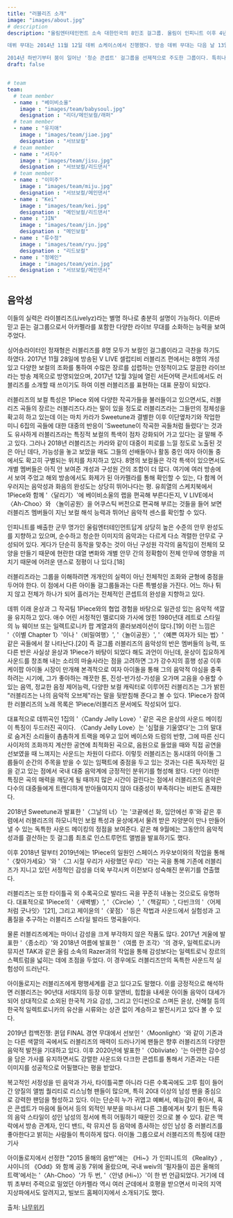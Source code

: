 ```yaml
---
title: "러블리즈 소개"
image: "images/about.jpg"
# description
description: "울림엔터테인먼트 소속 대한민국의 8인조 걸그룹. 울림이 인피니트 이후 4년 만에 낸 아이돌이자 처음으로 선보인 걸그룹이다.

데뷔 무대는 2014년 11월 12일 데뷔 쇼케이스에서 진행했다. 방송 데뷔 무대는 다음 날 13일 엠 카운트다운으로 이 날부터 본격적인 활동을 시작했다. 데뷔 앨범인 《Girls' Invasion》은 같은 해 11월 17일에 발매되었다.

2014년 하반기부터 붐이 일어난 '청순 콘셉트' 걸그룹을 선제적으로 주도한 그룹이다. 특히나 자연스러움을 표방하고 귀엽고 청순한 분위기를 강조하며, 인위적인 느낌을 덜 강조하는 그룹이기 때문에 본래의 청순 콘셉트가 더 잘 드러난다."
draft: false


# team
team:
  # team member
  - name : "베이비소울"
    image : "images/team/babysoul.jpg"
    designation : "리더/메인보컬/래퍼"
  # team member
  - name : "유지애"
    image : "images/team/jiae.jpg"
    designation : "서브보컬"
  # team member
  - name : "서지수"
    image : "images/team/jisu.jpg"
    designation : "서브보컬/리드댄서"
  # team member
  - name : "이미주"
    image : "images/team/miju.jpg"
    designation : "서브보컬/메인댄서"
  - name : "Kei"
    image : "images/team/kei.jpg"
    designation : "메인보컬/리드댄서"
  - name : "JIN"
    image : "images/team/jin.jpg"
    designation : "메인보컬"  
  - name : "류수정"
    image : "images/team/ryu.jpg"
    designation : "리드보컬"
  - name : "정예인"
    image : "images/team/yein.jpg"
    designation : "서브보컬/메인댄서"     
---
```


## 음악성
이들의 실력은 라이블리즈(Livelyz)라는 별명 하나로 충분히 설명이 가능하다. 이른바 믿고 듣는 걸그룹으로서 아카펠라를 포함한 다양한 라이브 무대를 소화하는 능력을 보여주었다.

싱어송라이터인 정재형은 러블리즈를 8명 모두가 보컬인 걸그룹이라고 극찬을 하기도 하였다. 2017년 11월 28일에 방송된 V LIVE 셀럽티비 러블리즈 편에서는 8명의 개성 있고 다양한 보컬의 조화를 통하여 수많은 장르를 섭렵하는 안정적이고도 깔끔한 라이브라는 방송 제목으로 방영되었으며, 2017년 12월 3일에 열린 서든어택 콘서트에서도 러블리즈를 소개할 때 쓰이기도 하여 이젠 러블리즈를 표현하는 대표 문장이 되었다.

러블리즈의 보컬 특성은 1Piece 외에 다양한 작곡가들을 불러들이고 있으면서도, 러블리즈 곡들의 장르는 러블리즈다.라는 말이 있을 정도로 러블리즈라는 그들만의 정체성을 확고히 하고 있는데 이는 마치 카라가 Sweetune과 결별한 이후 이단옆차기와 작업한 미니 6집의 곡들에 대한 대중의 반응이 'Sweetune이 작곡한 곡들처럼 들렸다'는 것과도 유사하게 러블리즈라는 특징적 보컬의 특색이 점차 강화되어 가고 있다는 걸 말해 주고 있다. 그러나 2018년 러블리즈는 카라와 같이 대중이 피로를 느낄 정도로 노출된 것은 아닌 데다, 가능성을 놓고 보았을 때도 그들의 선배들이나 활동 중인 여자 아이돌 중에서도 확고히 구별되는 위치를 차지하고 있다. 8명의 보컬들은 각각 특색이 있으면서도 개별 멤버들은 아직 안 보여준 개성과 구성원 간의 조합이 더 많다. 여기에 여러 방송에서 보여 주었고 해외 방송에서도 화제가 된 아카펠라를 통해 확인할 수 있는, 다 함께 어우러지는 음악성과 화음의 완성도는 상당히 뛰어나다는 평. 유희열의 스케치북에서 1Piece와 함께 '〈달리기〉'에 베이비소울의 랩을 편곡해 부른다든지, V LIVE에서 〈Ah-Choo〉와 〈놀이공원〉을 어쿠스틱 버전으로 편곡해 부르는 것들을 들어 보면 러블리즈 멤버들이 지닌 보컬 해석 능력과 뛰어난 음악적 센스를 확인할 수 있다.

인피니트를 배출한 군무 명가인 울림엔터테인먼트답게 상당히 높은 수준의 안무 완성도를 지향하고 있으며, 순수하고 청순한 이미지의 음악과는 다르게 다소 격렬한 안무로 구성되어 있다. 게다가 단순히 동작을 맞추는 것이 아닌 구성원 각각의 움직임이 전체의 모양을 만들기 때문에 현란한 대열 변화와 개별 안무 간의 정확함이 전체 안무에 영향을 끼치기 때문에 어려운 댄스로 정평이 나 있다.[18]

러블리즈라는 그룹을 이해하려면 개개인의 실력이 아닌 전체적인 조화와 균형에 중점을 두어야 한다. 이 점에서 다른 아이돌 걸그룹들과는 다른 특별성을 가진다. 어느 하나 튀지 않고 전체가 하나가 되어 흘러가는 전체적인 콘셉트의 완성을 지향하고 있다.

데뷔 이래 윤상과 그 작곡팀 1Piece와의 협업 경험을 바탕으로 일관성 있는 음악적 색깔을 유지하고 있다. 애수 어린 서정적인 멜로디와 가사에 얹힌 1980년대 레트로 스타일의 뉴 웨이브 또는 일렉트로니카 팝 계열과의 콜라보레이션이 많다.[19] 이런 느낌은 '〈이별 Chapter 1〉'이나 '〈비밀여행〉', '〈놀이공원〉', '〈예쁜 여자가 되는 법〉' 같은 곡들에서 잘 나타난다.[20] 즉 걸그룹 러블리즈의 음악성의 반은 멤버들의 능력, 또 다른 반은 사실상 윤상과 1Piece가 바탕이 되었다 해도 과언이 아닌데, 윤상이 집요하게 사운드를 창조해 내는 소리의 마술사라는 점을 고려하면 그가 강수지의 흥행 성공 이후 케이팝 아이돌 시장이 만개해 본격적으로 여자 아이돌을 통해 그의 음악적 야심을 충족하려는 시기에, 그가 좋아하는 깨끗한 톤, 진성-반가성-가성을 오가며 고음을 수용할 수 있는 음역, 정교한 음정 제어능력, 다양한 보컬 캐릭터로 이루어진 러블리즈는 그가 밝힌 "러블리즈는 나의 음악적 오브제"라는 말을 뒷받침해 준다고 볼 수 있다. 1Piece가 참여한 러블리즈의 노래 목록은 1Piece/러블리즈 문서에도 작성되어 있다.

대표적으로 데뷔곡인 1집의 '〈Candy Jelly Love〉' 같은 곡은 윤상의 사운드 메이킹이 특징이 두드러진 곡이다. 〈Candy Jelly Love〉는 '심혈을 기울였다'는 그의 말대로 숨겨진 소리들이 촘촘하게 트랙을 메우고 있어 베이스와 드럼의 반향, 그에 따른 신디사이저의 조화까지 계산한 공연에 최적화된 곡으로, 음원으로 들었을 때와 직접 공연을 선보였을 때 느껴지는 사운드는 차원이 다르다. 이렇듯 러블리즈는 동시대의 아이돌 그룹들이 순간의 주목을 받을 수 있는 임팩트에 중점을 두고 있는 것과는 다른 독자적인 길을 걷고 있는 점에서 국내 대중 음악계에 긍정적인 분위기를 형성해 왔다. 다만 이러한 특징은 곡의 매력을 깨닫게 될 때까지 많은 시간이 걸린다는 점에서 러블리즈의 음악은 다수의 대중들에게 트렌디하게 받아들여지지 않아 대중성이 부족하다는 비판도 존재한다.

2018년 Sweetune과 발표한 '〈그날의 너〉'는 '코끝에선 화, 입안에선 후'와 같은 후렴에서 러블리즈의 하모니적인 보컬 특성과 윤상에게서 물려 받은 자양분이 만나 만들어 낼 수 있는 독특한 사운드 메이킹의 정점을 보여준다. 같은 해 9월에는 그동안의 음악적 성과를 결산하는 듯 걸그룹 최초로 인스트루먼트 앨범을 발표하기도 했다.

이후 2018년 말부터 2019년에는 1Piece의 일원인 스페이스 카우보이와의 작업을 통해 '〈찾아가세요〉'와 '〈그 시절 우리가 사랑했던 우리〉'라는 곡을 통해 기존에 러블리즈가 지니고 있던 서정적인 감성을 더욱 부각시켜 이전보다 성숙해진 분위기를 연출했다.

러블리즈는 또한 타이틀곡 외 수록곡으로 발라드 곡을 꾸준히 내놓는 것으로도 유명하다. 대표적으로 1Piece의 '〈새벽별〉', '〈Circle〉', '〈책갈피〉', 다빈크의 '〈어제처럼 굿나잇〉'[21], 그리고 제이윤의 '〈꽃점〉' 등은 작법과 사운드에서 실험성과 고품질을 추구하는 러블리즈 스타일 발라드 명곡들이다.

물론 러블리즈에게는 마이너 감성을 크게 부각하지 않은 작품도 많다. 2017년 겨울에 발표한 '〈종소리〉'와 2018년 여름에 발표한 '〈여름 한 조각〉'의 경우, 일렉트로니카 뮤지션 TAK과 같은 울림 소속의 Razer과의 작업을 통해 감성보다는 일렉트로닉 장르의 스펙트럼을 넓히는 데에 초점을 두었다. 이 경우에도 러블리즈만의 독특한 사운드적 실험성이 드러난다.

아이돌로지는 러블리즈에게 평행세계를 걷고 있다고도 말했다. 이를 긍정적으로 해석하면 러블리즈는 90년대 서태지의 등장 이후 알앤비, 힙합을 내세운 아이돌 음악이 대세가 되어 상대적으로 소외된 한국적 가요 감성, 그리고 인디씬으로 스며든 윤상, 신해철 등의 한국적 일렉트로니카의 유산을 시류와는 상관 없이 계승하고 발전시키고 있다 볼 수 있다.

2019년 컴백전쟁: 퀸덤 FINAL 경연 무대에서 선보인 '〈Moonlight〉'와 같이 기존과는 다른 색깔의 곡에서도 러블리즈의 매력이 드러나기에 팬들은 향후 러블리즈의 다양한 음악적 발전을 기대하고 있다. 이후 2020년에 발표한 '〈Obliviate〉'는 아련한 감수성을 담은 가사를 유지하면서도 강렬한 사운드와 다크한 콘셉트를 통해서 기존과는 다른 이미지를 성공적으로 어필했다는 평을 받았다.

복고적인 서정성을 띤 음악과 가사, 타이틀곡뿐 아니라 다른 수록곡에도 고루 힘이 들어간 양질의 앨범 퀄리티로 리스닝형 팬들이 많으며, 특히 20대 이상의 남성 팬을 중심으로 강력한 팬덤을 형성하고 있다. 이는 단순히 누가 귀엽고 예뻐서, 예능감이 좋아서, 혹은 콘셉트가 마음에 들어서 등의 외적인 부분을 떠나서 다른 그룹에게서 찾기 힘든 특유의 음악 스타일이 성인 남성의 정서에 특히 어필하기 때문인 것으로 볼 수 있다. 같은 맥락에서 방송 관계자, 인디 밴드, 락 뮤지션 등 음악에 종사하는 성인 남성 중 러블리즈를 좋아한다고 밝히는 사람들이 특이하게 많다. 아이돌 그룹으로서 러블리즈의 특징에 대한 기사

아이돌로지에서 선정한 "2015 올해의 음반"에는 《Hi~》가 인피니트의 《Reality》, 샤이니의 《Odd》와 함께 공동 7위에 올랐으며, 국내 weiv의 '필자들이 꼽은 올해의 트랙'에서는 '〈Ah-Choo〉'가 두 번, '〈안녕 (Hi~)〉'이 한 번 언급되었다. 거기에 데뷔 초부터 주력으로 밀었던 아카펠라 역시 여러 군데에서 호평을 받으면서 미국의 지역 지상파에서도 알려지고, 빌보드 홈페이지에서 소개되기도 했다.

출처: [나무위키](https://namu.wiki/w/%EB%9F%AC%EB%B8%94%EB%A6%AC%EC%A6%88)
